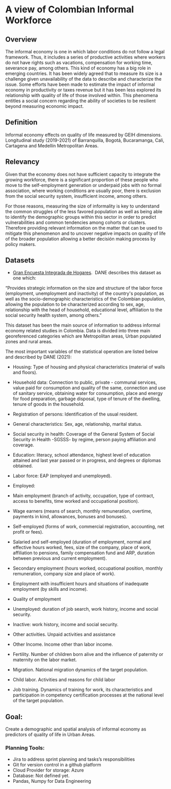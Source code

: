 # A view of Colombian Informal Workforce

## Overview 

The informal economy is one in which labor conditions do not follow a legal framework. Thus, it includes a series of productive activities where workers do not have rights such as vacations, compensation for working time, severance pay, among others. This kind of economy has a big role in emerging countries. It has been widely agreed that to measure its size is a challenge given unavailability of the data to describe and characterize the issue. Some efforts have been made to estimate the impact of informal economy in productivity or taxes revenue but it has been less explored its relationship with quality of life of those involved within. This phenomena entitles a social concern regarding the ability of societies to be resilient beyond measuring economic impact. 

## Definition 

Informal economy effects on quality of life measured by GEIH dimensions. Longitudinal study (2019-2021) of Barranquilla, Bogotá, Bucaramanga, Cali, Cartagena and Medellín Metropolitan Areas. 

## Relevancy 

Given that the economy does not have sufficient capacity to integrate the growing workforce, there is a significant proportion of these people who move to the self-employment generation or underpaid jobs with no formal association, where working conditions are usually poor, there is exclusion from the social security system, insufficient income, among others.  

For those reasons, measuring the size of informality is key to understand the common struggles of the less favored population as well as being able to identify the demographic groups within this sector in order to predict vulnerabilities and common tendencies among cohorts or clusters. Therefore providing relevant information on the matter that can be used to mitigate this phenomenon and to uncover negative impacts on quality of life of the broader population allowing a better decisión making process by policy makers. 

## Datasets 

- [Gran Encuesta Integrada de Hogares](https://microdatos.dane.gov.co/index.php/catalog/MICRODATOS/about_collection/23).  DANE describes this dataset as one which:  

“Provides strategic information on the size and structure of the labor force (employment, unemployment and inactivity) of the country's population, as well as the socio-demographic characteristics of the Colombian population, allowing the population to be characterized according to sex, age, relationship with the head of household, educational level, affiliation to the social security health system, among others.” 

This dataset has been the main source of information to address informal economy related studies in Colombia. Data is divided into three main georeferenced categories which are Metropolitan areas, Urban populated zones and rural areas. 

The most important variables of the statistical operation are listed below and described by DANE (2021): 

- Housing: Type of housing and physical characteristics (material of walls and floors). 

- Household data: Connection to public, private - communal services, value paid for consumption and quality of the same, connection and use of sanitary service, obtaining water for consumption, place and energy for food preparation, garbage disposal, type of tenure of the dwelling, tenure of goods in the household. 

- Registration of persons: Identification of the usual resident. 

- General characteristics: Sex, age, relationship, marital status. 

- Social security in health: Coverage of the General System of Social Security in Health -SGSSS- by regime, person paying affiliation and coverage. 

- Education: literacy, school attendance, highest level of education attained and last year passed or in progress, and degrees or diplomas obtained. 

- Labor force: EAP (employed and unemployed). 

- Employed: 

- Main employment (branch of activity, occupation, type of contract, access to benefits, time worked and occupational position). 

- Wage earners (means of search, monthly remuneration, overtime, payments in kind, allowances, bonuses and bonuses). 

- Self-employed (forms of work, commercial registration, accounting, net profit or fees). 

- Salaried and self-employed (duration of employment, normal and effective hours worked, fees, size of the company, place of work, affiliation to pensions, family compensation fund and ARP, duration between previous and current employment). 

- Secondary employment (hours worked, occupational position, monthly remuneration, company size and place of work). 

- Employment with insufficient hours and situations of inadequate employment (by skills and income). 

- Quality of employment 

- Unemployed: duration of job search, work history, income and social security. 

- Inactive: work history, income and social security. 

- Other activities. Unpaid activities and assistance 

- Other Income. Income other than labor income. 

- Fertility. Number of children born alive and the influence of paternity or maternity on the labor market. 

- Migration. National migration dynamics of the target population. 

- Child labor. Activities and reasons for child labor 

- Job training. Dynamics of training for work, its characteristics and participation in competency certification processes at the national level of the target population. 

## Goal: 

Create a demographic and spatial analysis of informal economy as predictors of quality of life in Urban Areas. 

### Planning Tools:

- Jira to address sprint planning and tasks’s responsibilities 
- Git for version control in a github platform 
- Cloud Provider for storage: Azure 
- Database: Not defined yet. 
- Pandas, Numpy for Data Engineering 
